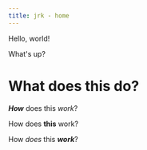 ```yaml
---
title: jrk - home
---
```


Hello, world!

What's up?

# What does this do?

**_How_** does this _work_?

How does **this** work?

How _does_ this **_work_**?
